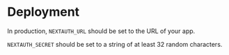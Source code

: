 # Deployment

In production, `NEXTAUTH_URL` should be set to the URL of your app.

`NEXTAUTH_SECRET` should be set to a string of at least 32 random characters.
